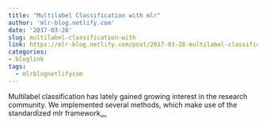 ```yaml
---
title: "Multilabel Classification with mlr"
author: 'mlr-blog.netlify.com'
date: '2017-03-28'
slug: multilabel-classification-with
link: https://mlr-blog.netlify.com/post/2017-03-28-multilabel-classification-with-mlr/
categories:
- bloglink
tags:
  - mlrblognetlifycom
---
```


Multilabel classification has lately gained growing interest in the research community. We implemented several methods, which make use of the standardized mlr framework[... <i class="fas fa-external-link-alt"></i>](https://mlr-blog.netlify.com/post/2017-03-28-multilabel-classification-with-mlr/)

